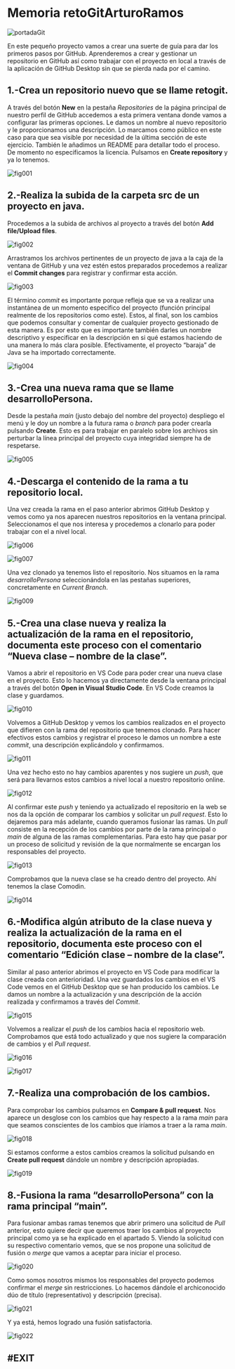 # Memoria retoGitArturoRamos
![portadaGit](img/portadaGit.png)

En este pequeño proyecto vamos a crear una suerte de guía para dar los primeros pasos por GitHub. Aprenderemos a crear y gestionar un repositorio en GitHub así como trabajar con el proyecto en local a través de la aplicación de GitHub Desktop sin que se pierda nada por el camino.

## 1.-Crea un repositorio nuevo que se llame retogit.

A través del botón **New** en la pestaña *Repositories* de la página principal de nuestro perfil de GitHub accedemos a esta primera ventana donde vamos a configurar las primeras opciones. 
Le damos un nombre al nuevo repositorio y le proporcionamos una descripción. Lo marcamos como público en este caso para que sea visible por necesidad de la última sección de este ejercicio. También le añadimos un README para detallar todo el proceso. De momento no especificamos la licencia. Pulsamos en **Create repository** y ya lo tenemos.

![fig001](img/fig001.png)



## 2.-Realiza la subida de la carpeta src de un proyecto en java.

Procedemos a la subida de archivos al proyecto a través del botón **Add file/Upload files**.

![fig002](img/fig002.png)
 
Arrastramos los archivos pertinentes de un proyecto de java a la caja de la ventana de GitHub y una vez estén estos preparados procedemos a realizar el **Commit changes** para registrar y confirmar esta acción.

![fig003](img/fig003.png)
 
El término *commit* es importante porque refleja que se va a realizar una instantánea de un momento específico del proyecto (función principal realmente de los repositorios como este). Estos, al final, son los cambios que podemos consultar y comentar de cualquier proyecto gestionado de esta manera. Es por esto que es importante también darles un nombre descriptivo y especificar en la descripción en si qué estamos haciendo de una manera lo más clara posible.
Efectivamente, el proyecto “baraja” de Java se ha importado correctamente.

![fig004](img/fig004.png)



## 3.-Crea una nueva rama que se llame desarrolloPersona.

Desde la pestaña *main* (justo debajo del nombre del proyecto) despliego el menú y le doy un nombre a la futura rama o *branch* para poder crearla pulsando **Create**. Esto es para trabajar en paralelo sobre los archivos sin perturbar la línea principal del proyecto cuya integridad siempre ha de respetarse.

![fig005](img/fig005.png)



## 4.-Descarga el contenido de la rama a tu repositorio local.

Una vez creada la rama en el paso anterior abrimos GitHub Desktop y vemos como ya nos aparecen nuestros repositorios en la ventana principal. Seleccionamos el que nos interesa y procedemos a clonarlo para poder trabajar con el a nivel local.

![fig006](img/fig007.png)

![fig007](img/fig008.png)
 
Una vez clonado ya tenemos listo el repositorio. Nos situamos en la rama *desarrolloPersona* seleccionándola en las pestañas superiores, concretamente en *Current Branch*.

![fig009](img/fig009.png)



## 5.-Crea una clase nueva y realiza la actualización de la rama en el repositorio, documenta este proceso con el comentario “Nueva clase – nombre de la clase”.

Vamos a abrir el repositorio en VS Code para poder crear una nueva clase en el proyecto. Esto lo hacemos ya directamente desde la ventana principal a través del botón **Open in Visual Studio Code**. 
En VS Code creamos la clase y guardamos.

![fig010](img/fig010.png)
 
Volvemos a GitHub Desktop y vemos los cambios realizados en el proyecto que difieren con la rama del repositorio que tenemos clonado. Para hacer efectivos estos cambios y registrar el proceso le damos un nombre a este *commit*, una descripción explicándolo y confirmamos.

![fig011](img/fig011.png)
 
Una vez hecho esto no hay cambios aparentes y nos sugiere un *push*, que será para llevarnos estos cambios a nivel local a nuestro repositorio online.

![fig012](img/fig012.png)
 
Al confirmar este *push* y teniendo ya actualizado el repositorio en la web se nos da la opción de comparar los cambios y solicitar un *pull request*. Esto lo dejaremos para más adelante, cuando queramos fusionar las ramas. Un *pull* consiste en la recepción de los cambios por parte de la rama principal o *main* de alguna de las ramas complementarias. Para esto hay que pasar por un proceso de solicitud y revisión de la que normalmente se encargan los responsables del proyecto.

![fig013](img/fig013.png)
 
Comprobamos que la nueva clase se ha creado dentro del proyecto. Ahí tenemos la clase Comodin.

![fig014](img/fig014.png)



## 6.-Modifica algún atributo de la clase nueva y realiza la actualización de la rama en el repositorio, documenta este proceso con el comentario “Edición clase – nombre de la clase”.

Similar al paso anterior abrimos el proyecto en VS Code para modificar la clase creada con anterioridad. Una vez guardados los cambios en el VS Code vemos en el GitHub Desktop que se han producido los cambios. Le damos un nombre a la actualización y una descripción de la acción realizada y confirmamos a través del *Commit*.

![fig015](img/fig015.png)
 
Volvemos a realizar el *push* de los cambios hacia el repositorio web. Comprobamos que está todo actualizado y que nos sugiere la comparación de cambios y el *Pull request*.
 
![fig016](img/fig016.png)

![fig017](img/fig017.png)



## 7.-Realiza una comprobación de los cambios.

Para comprobar los cambios pulsamos en **Compare & pull request**. Nos aparece un desglose con los cambios que hay respecto a la rama *main* para que seamos conscientes de los cambios que iríamos a traer a la rama *main*.

![fig018](img/fig018.png)
 
Si estamos conforme a estos cambios creamos la solicitud pulsando en **Create pull request** dándole un nombre y descripción apropiadas.

![fig019](img/fig019.png) 



## 8.-Fusiona la rama “desarrolloPersona” con la rama principal “main”.
Para fusionar ambas ramas tenemos que abrir primero una solicitud de *Pull* anterior, esto quiere decir que queremos traer los cambios al proyecto principal como ya se ha explicado en el apartado 5.
Viendo la solicitud con su respectivo comentario vemos, que se nos propone una solicitud de fusión o *merge* que vamos a aceptar para iniciar el proceso.

![fig020](img/fig020.png)
 
Como somos nosotros mismos los responsables del proyecto podemos confirmar el *merge* sin restricciones. Lo hacemos dándole el archiconocido dúo de título (representativo) y descripción (precisa).

![fig021](img/fig021.png)
 
Y ya está, hemos logrado una fusión satisfactoria.

![fig022](img/fig022.png)

#EXIT
---

